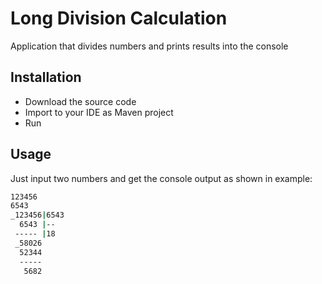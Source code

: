 # Long Division Calculation
Application that divides numbers and prints results into the console

## Installation
- Download the source code 
- Import to your IDE as Maven project
- Run


## Usage
Just input two numbers and get the console output as shown in example:
```bash
123456
6543
_123456|6543
  6543 |--
 ----- |18
 _58026
  52344
  -----
   5682

